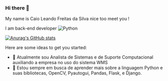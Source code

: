 ### Hi there 👋

My name is Caio Leando Freitas da Silva nice too meet you ! 

I am back-end developer 
![Python](https://img.shields.io/badge/Python-FFD43B?style=for-the-badge&logo=python&logoColor=blue)




[![Anurag's GitHub stats](https://github-readme-stats.vercel.app/api?username=CaioLFreitas98)](https://github.com/anuraghazra/github-readme-stats)


Here are some ideas to get you started:

- 🔭 Atualmente sou Analista de Sistemas e de Suporte Computacional auxiliando a empresa no uso do sistema WMS 
- 🌱 Estou sempre em busca de aprender mais sobre a linguagem Python e suas bibliotecas, OpenCV, Pyautogui, Pandas, Flask, e Django.

